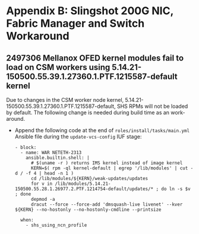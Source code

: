 # Appendix B: Slingshot 200G NIC, Fabric Manager and Switch Workaround

## 2497306 Mellanox OFED kernel modules fail to load on CSM workers using 5.14.21-150500.55.39.1.27360.1.PTF.1215587-default kernel

Due to changes in the CSM worker node kernel, 5.14.21-150500.55.39.1.27360.1.PTF.1215587-default, SHS RPMs will not be loaded by default. The following change is needed during build time as an work-around.

- Append the following code at the end of `roles/install/tasks/main.yml` Ansible file during the `update-vcs-config` IUF stage:

  ```screen
  - block:
    - name: WAR NETETH-2313
      ansible.builtin.shell: |
        # $(uname -r ) returns IMS kernel instead of image kernel
        KERN=$( rpm -ql kernel-default | egrep '/lib/modules' | cut -d / -f 4 | head -n 1 )
        cd /lib/modules/${KERN}/weak-updates/updates
        for v in /lib/modules/5.14.21-150500.55.28.1.26977.2.PTF.1214754-default/updates/* ; do ln -s $v ; done
        depmod -a
        dracut --force --force-add 'dmsquash-live livenet' --kver ${KERN} --no-hostonly --no-hostonly-cmdline --printsize

    when:
      - shs_using_ncn_profile
  ```

[//]: # "EOF"
